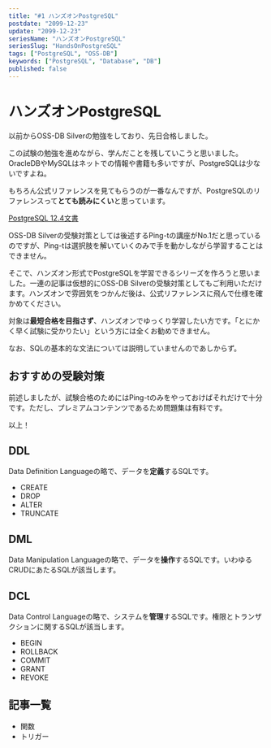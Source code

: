 ```yaml
---
title: "#1 ハンズオンPostgreSQL"
postdate: "2099-12-23"
update: "2099-12-23"
seriesName: "ハンズオンPostgreSQL"
seriesSlug: "HandsOnPostgreSQL"
tags: ["PostgreSQL", "OSS-DB"]
keywords: ["PostgreSQL", "Database", "DB"]
published: false
---
```


# ハンズオンPostgreSQL

以前からOSS-DB Silverの勉強をしており、先日合格しました。

この試験の勉強を進めながら、学んだことを残していこうと思いました。OracleDBやMySQLはネットでの情報や書籍も多いですが、PostgreSQLは少ないですよね。

もちろん公式リファレンスを見てもらうのが一番なんですが、PostgreSQLのリファレンスって**とても読みにくい**と思っています。

[PostgreSQL 12.4文書](https://www.postgresql.jp/document/12/html/)

OSS-DB Silverの受験対策としては後述するPing-tの講座がNo.1だと思っているのですが、Ping-tは選択肢を解いていくのみで手を動かしながら学習することはできません。

そこで、ハンズオン形式でPostgreSQLを学習できるシリーズを作ろうと思いました。一連の記事は仮想的にOSS-DB Silverの受験対策としてもご利用いただけます。ハンズオンで雰囲気をつかんだ後は、公式リファレンスに飛んで仕様を確かめてください。

対象は**最短合格を目指さず**、ハンズオンでゆっくり学習したい方です。「とにかく早く試験に受かりたい」という方には全くお勧めできません。

なお、SQLの基本的な文法については説明していませんのであしからず。

## おすすめの受験対策

前述しましたが、試験合格のためにはPing-tのみをやっておけばそれだけで十分です。ただし、プレミアムコンテンツであるため問題集は有料です。

以上！

## DDL

Data Definition Languageの略で、データを**定義**するSQLです。

- CREATE
- DROP
- ALTER
- TRUNCATE


## DML

Data Manipulation Languageの略で、データを**操作**するSQLです。いわゆるCRUDにあたるSQLが該当します。

## DCL

Data Control Languageの略で、システムを**管理**するSQLです。権限とトランザクションに関するSQLが該当します。

- BEGIN
- ROLLBACK
- COMMIT
- GRANT
- REVOKE

## 記事一覧

- 関数
- トリガー
